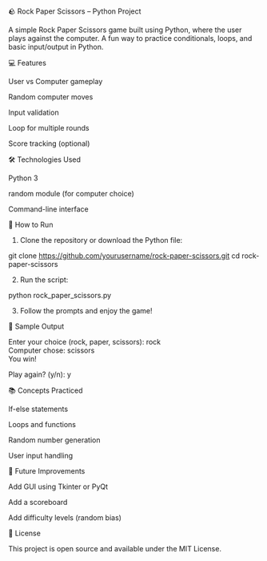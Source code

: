 🪨 Rock Paper Scissors – Python Project

A simple Rock Paper Scissors game built using Python, where the user plays against the computer. A fun way to practice conditionals, loops, and basic input/output in Python.

💻 Features

User vs Computer gameplay

Random computer moves

Input validation

Loop for multiple rounds

Score tracking (optional)


🛠 Technologies Used

Python 3

random module (for computer choice)

Command-line interface


🚀 How to Run

1. Clone the repository or download the Python file:

git clone https://github.com/yourusername/rock-paper-scissors.git
cd rock-paper-scissors


2. Run the script:

python rock_paper_scissors.py


3. Follow the prompts and enjoy the game!



🎯 Sample Output

Enter your choice (rock, paper, scissors): rock  
Computer chose: scissors  
You win!

Play again? (y/n): y

📚 Concepts Practiced

If-else statements

Loops and functions

Random number generation

User input handling

🧠 Future Improvements

Add GUI using Tkinter or PyQt

Add a scoreboard

Add difficulty levels (random bias)


📄 License

This project is open source and available under the MIT License.
